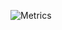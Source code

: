 ![Metrics](https://metrics.lecoq.io/y04nqt?template=classic&base.indepth=true&lines=1&achievements=1&pagespeed=1&base=header%2C%20activity%2C%20community%2C%20repositories%2C%20metadata&base.indepth=true&base.hireable=false&base.skip=false&lines=false&lines.sections=base&lines.repositories.limit=4&lines.history.limit=8&achievements=false&achievements.threshold=C&achievements.secrets=true&achievements.display=compact&achievements.limit=0&pagespeed=false&pagespeed.url=dragonjaye.com%2Fblog&pagespeed.detailed=true&pagespeed.screenshot=false&pagespeed.pwa=false&config.timezone=America%2FChicago&config.octicon=true)

